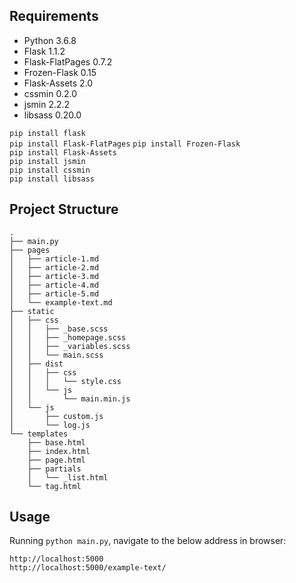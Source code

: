 ## Requirements
- Python 3.6.8
- Flask 1.1.2
- Flask-FlatPages 0.7.2
- Frozen-Flask 0.15
- Flask-Assets 2.0
- cssmin 0.2.0
- jsmin 2.2.2
- libsass 0.20.0

```pip install flask```    
```pip install Flask-FlatPages```
```pip install Frozen-Flask```  
```pip install Flask-Assets```  
```pip install jsmin```  
```pip install cssmin```  
```pip install libsass```

## Project Structure

```
.
├── main.py
├── pages
│   ├── article-1.md
│   ├── article-2.md
│   ├── article-3.md
│   ├── article-4.md
│   ├── article-5.md
│   └── example-text.md
├── static
│   ├── css
│   │   ├── _base.scss
│   │   ├── _homepage.scss
│   │   ├── _variables.scss
│   │   └── main.scss
│   ├── dist
│   │   ├── css
│   │   │   └── style.css
│   │   └── js
│   │       └── main.min.js
│   └── js
│       ├── custom.js
│       └── log.js
└── templates
    ├── base.html
    ├── index.html
    ├── page.html
    ├── partials
    │   └── _list.html
    └── tag.html

```

## Usage

Running ```python main.py```, navigate to the below address in browser:
```
http://localhost:5000
http://localhost:5000/example-text/
```